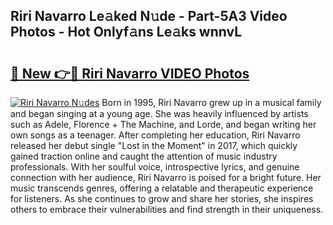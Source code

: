 ## Riri Navarro Le𝚊ked N𝚞de - Part-5A3 Video Photos - Hot Onlyf𝚊ns Le𝚊ks wnnvL

# <h2><a href="http://ab20707.deff.icu/?id=Riri+Navarro">🔗 New 👉🔴 Riri Navarro VIDEO Photos</a></h2>

[![Riri Navarro N𝚞des](https://i.imgur.com/rIISA9y.gif)](http://ab20707.deff.icu/?id=Riri+Navarro)
Born in 1995, Riri Navarro grew up in a musical family and began singing at a young age. She was heavily influenced by artists such as Adele, Florence + The Machine, and Lorde, and began writing her own songs as a teenager. After completing her education, Riri Navarro released her debut single "Lost in the Moment" in 2017, which quickly gained traction online and caught the attention of music industry professionals. With her soulful voice, introspective lyrics, and genuine connection with her audience, Riri Navarro is poised for a bright future. Her music transcends genres, offering a relatable and therapeutic experience for listeners. As she continues to grow and share her stories, she inspires others to embrace their vulnerabilities and find strength in their uniqueness.
